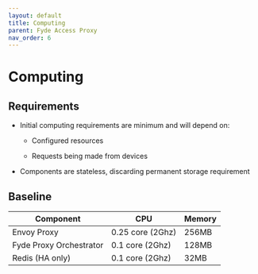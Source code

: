 ```yaml
---
layout: default
title: Computing
parent: Fyde Access Proxy
nav_order: 6
---
```

# Computing

## Requirements

- Initial computing requirements are minimum and will depend on:

  - Configured resources

  - Requests being made from devices

- Components are stateless, discarding permanent storage requirement

## Baseline

| Component             | CPU               | Memory    |
| --------------------- | ----------------- | --------- |
Envoy Proxy             | 0.25 core (2Ghz)  | 256MB     |
Fyde Proxy Orchestrator | 0.1 core (2Ghz)   | 128MB     |
Redis (HA only)         | 0.1 core (2Ghz)   | 32MB      |
